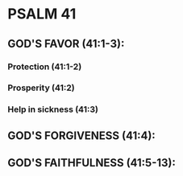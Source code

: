 ---
---
# PSALM 41 
## GOD\'S FAVOR (41:1-3): 
###  Protection (41:1-2) 
###  Prosperity (41:2) 
###  Help in sickness (41:3) 
## GOD\'S FORGIVENESS (41:4): 
## GOD\'S FAITHFULNESS (41:5-13): 
